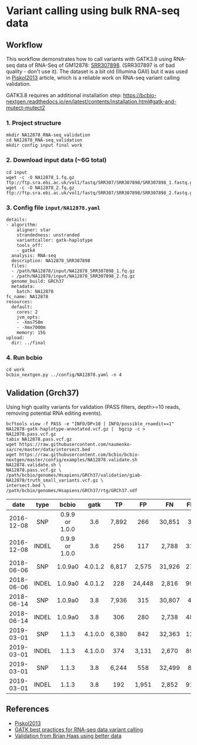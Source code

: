 # Variant calling using bulk RNA-seq data

## Workflow

This workflow demonstrates how to call variants with GATK3.8 using RNA-seq data of RNA-Seq of GM12878:
[SRR307898](https://www.ncbi.nlm.nih.gov/sra/?term=SRR307898). (SRR307897 is of bad quality - don't use it).
The dataset is a bit old (Illumina GAII) but it was used in [Piskol2013](https://www.ncbi.nlm.nih.gov/pubmed/24075185) article, which is a reliable work on RNA-seq variant calling validation.

GATK3.8 requires an additional installation step:
https://bcbio-nextgen.readthedocs.io/en/latest/contents/installation.html#gatk-and-mutect-mutect2

### 1. Project structure
```
mkdir NA12878_RNA-seq_validation
cd NA12878_RNA-seq_validation
mkdir config input final work
```
### 2. Download input data (~6G total)
```
cd input
wget -c -O NA12878_1.fq.gz ftp://ftp.sra.ebi.ac.uk/vol1/fastq/SRR307/SRR307898/SRR307898_1.fastq.gz
wget -c -O NA12878_2.fq.gz ftp://ftp.sra.ebi.ac.uk/vol1/fastq/SRR307/SRR307898/SRR307898_2.fastq.gz
```

### 3. Config file `input/NA12878.yaml`
```
details:
- algorithm:
    aligner: star
    strandedness: unstranded
    variantcaller: gatk-haplotype
    tools_off:
    - gatk4
  analysis: RNA-seq
  description: NA12878_SRR307898
  files:
  - /path/NA12878/input/NA12878_SRR307898_1.fq.gz
  - /path/NA12878/input/NA12878_SRR307898_2.fq.gz
  genome_build: GRCh37
  metadata:
    batch: NA12878
fc_name: NA12878
resources:
  default:
    cores: 2
    jvm_opts:
    - -Xms750m
    - -Xmx7000m
    memory: 15G
upload:
  dir: ../final
```

### 4. Run bcbio
```
cd work
bcbio_nextgen.py ../config/NA12878.yaml -n 4
```

## Validation (Grch37)
Using high quality variants for validation (PASS filters, depth>=10 reads, removing potential RNA editing events).
```
bcftools view -f PASS -e "INFO/DP<10 | INFO/possible_rnaedit==1" NA12878-gatk-haplotype-annotated.vcf.gz |  bgzip -c > NA12878.pass.vcf.gz
tabix NA12878.pass.vcf.gz
wget https://raw.githubusercontent.com/naumenko-sa/cre/master/data/intersect.bed
wget https://raw.githubusercontent.com/bcbio/bcbio-nextgen/master/config/examples/NA12878.validate.sh
NA12878.validate.sh \
NA12878.pass.vcf.gz \
/path/bcbio/genomes/Hsapiens/GRCh37/validation/giab-NA12878/truth_small_variants.vcf.gz \
intersect.bed \
/path/bcbio/genomes/Hsapiens/GRCh37/rtg/GRCh37.sdf
```

**date**|**type**|**bcbio**|**gatk**|**TP**|**FP**|**FN**|**FDR**|**FNR**|**Target**|**Total\_called**
:-----:|:-----:|:-----:|:-----:|:-----:|:-----:|:-----:|:-----:|:-----:|:-----:|:-----:
2016-12-08|SNP|0.9.9 or 1.0.0|3.6|7,892|266|30,851|3%|80%|38,743|8,158
2016-12-08|INDEL|0.9.9 or 1.0.0|3.6|256|117|2,788|31%|92%|3,044|373
2018-06-06|SNP|1.0.9a0|4.0.1.2|6,817|2,575|31,926|27%|82%|38,743|9,392
2018-06-06|INDEL|1.0.9a0|4.0.1.2|228|24,448|2,816|99%|93%|3,044|24,676
2018-06-14|SNP|1.0.9a0|3.8|7,936|315|30,807|4%|80%|38,743|8,251
2018-06-14|INDEL|1.0.9a0|3.8|306|280|2,738|48%|90%|3,044|586
2019-03-01|SNP|1.1.3|4.1.0.0|6,380|842|32,363|12%|84%|38,743|7,222
2019-03-01|INDEL|1.1.3|4.1.0.0|374|3,131|2,670|89%|88%|3,044|3,505
2019-03-01|SNP|1.1.3|3.8|6,244|558|32,499|8%|84%|38,743|6,802
2019-03-01|INDEL|1.1.3|3.8|192|1,951|2,852|91%|94%|3,044|2,143

## References
- [Piskol2013](https://www.ncbi.nlm.nih.gov/pubmed/24075185)
- [GATK best practices for RNA-seq data variant calling](https://gatk.broadinstitute.org/hc/en-us/articles/360035531192-RNAseq-short-variant-discovery-SNPs-Indels-)
- [Validation from Brian Haas using better data](https://github.com/NCIP/ctat-mutations/wiki/Performance-Assessment)
